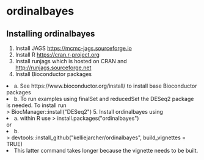 # ordinalbayes

## Installing ordinalbayes

1. Install JAGS https://mcmc-jags.sourceforge.io
2. Install R https://cran.r-project.org
3. Install runjags which is hosted on CRAN and 
http://runjags.sourceforge.net
4. Install Bioconductor packages
  <li>a. See https://www.bioconductor.org/install/ to install base Bioconductor packages</li>
  <li>b. To run examples using finalSet and reducedSet the 
     DESeq2 package is needed. To install run</li>
     > BiocManager::install("DESeq2")
5. Install ordinalbayes using 
  <li>a. within R use > install.packages("ordinalbayes")</li>
      or
  <li>b. </li>
  > devtools::install_github("kelliejarcher/ordinalbayes", build_vignettes = 
TRUE) 
   <li>This latter command takes longer because the vignette needs to be built.</li>
